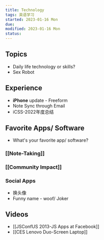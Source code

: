 ```yaml
---
title: Technology
tags: 英语学习   
started: 2023-01-16 Mon
due: 
modified: 2023-01-16 Mon
status: 
---
```

## Topics
- Daily life technology or skills?
- Sex Robot
## Experience
- **iPhone** update - Freeform
- Note Sync through Email
- iCSS-2022年度总结
## Favorite Apps/ Software
- What's your favorite app/ software?
### [[Note-Taking]]
### [[Community Impact]]
### Social Apps
- 换头像
- Funny name - woof/ Joker
## Videos
- [[JSConfUS 2013-JS Apps at Facebook]]
- [[CES Lenovo Duo-Screen Laptop]]